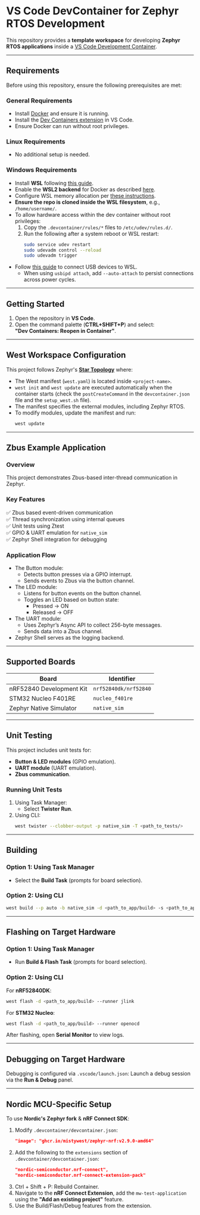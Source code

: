 # VS Code DevContainer for Zephyr RTOS Development

This repository provides a **template workspace** for developing **Zephyr RTOS applications** inside a [VS Code Development Container](https://code.visualstudio.com/docs/devcontainers/containers).

---

## Requirements
Before using this repository, ensure the following prerequisites are met:

### General Requirements
- Install [Docker](https://www.docker.com/products/docker-desktop) and ensure it is running.
- Install the [Dev Containers extension](https://marketplace.visualstudio.com/items?itemName=ms-vscode-remote.remote-containers) in VS Code.
- Ensure Docker can run without root privileges.

### Linux Requirements
- No additional setup is needed.

### Windows Requirements
- Install **WSL** following [this guide](https://learn.microsoft.com/en-us/windows/wsl/install).
- Enable the **WSL2 backend** for Docker as described [here](https://learn.microsoft.com/en-us/windows/wsl/tutorials/wsl-containers).
- Configure WSL memory allocation per [these instructions](https://www.aleksandrhovhannisyan.com/blog/limiting-memory-usage-in-wsl-2/).
- **Ensure the repo is cloned inside the WSL filesystem**, e.g., `/home/username/`.
- To allow hardware access within the dev container without root privileges:
  1. Copy the `.devcontainer/rules/*` files to `/etc/udev/rules.d/`.
  2. Run the following after a system reboot or WSL restart:
     ```sh
     sudo service udev restart
     sudo udevadm control --reload
     sudo udevadm trigger
     ```
- Follow [this guide](https://learn.microsoft.com/en-us/windows/wsl/connect-usb) to connect USB devices to WSL.
  - When using `usbipd attach`, add `--auto-attach` to persist connections across power cycles.

---

## Getting Started
1. Open the repository in **VS Code**.
2. Open the command palette (**CTRL+SHIFT+P**) and select:  
   **"Dev Containers: Reopen in Container"**.

---

## West Workspace Configuration
This project follows Zephyr's **[Star Topology](https://docs.zephyrproject.org/latest/develop/west/workspaces.html#t2-star-topology-application-is-the-manifest-repository)** where:
- The West manifest (`west.yaml`) is located inside `<project-name>`.
- `west init` and `west update` are executed automatically when the container starts (check the `postCreateCommand` in the `devcontainer.json` file and the `setup_west.sh` file).
- The manifest specifies the external modules, including Zephyr RTOS.
- To modify modules, update the manifest and run:
  ```sh
  west update
  ```

---

## Zbus Example Application
### Overview
This project demonstrates Zbus-based inter-thread communication in Zephyr.

### Key Features
✅ Zbus based event-driven communication  
✅ Thread synchronization using internal queues  
✅ Unit tests using Ztest  
✅ GPIO & UART emulation for `native_sim`  
✅ Zephyr Shell integration for debugging

### Application Flow
- The Button module:
  - Detects button presses via a GPIO interrupt.
  - Sends events to Zbus via the button channel.
- The LED module:
  - Listens for button events on the button channel.
  - Toggles an LED based on button state:
    - Pressed → ON
    - Released → OFF
- The UART module:
  - Uses Zephyr’s Async API to collect 256-byte messages.
  - Sends data into a Zbus channel.
- Zephyr Shell serves as the logging backend.

---

## Supported Boards
| **Board**              | **Identifier**        |
|------------------------|----------------------|
| nRF52840 Development Kit | `nrf52840dk/nrf52840` |
| STM32 Nucleo F401RE    | `nucleo_f401re`      |
| Zephyr Native Simulator | `native_sim`        |

---

## Unit Testing
This project includes unit tests for:
- **Button & LED modules** (GPIO emulation).
- **UART module** (UART emulation).
- **Zbus communication**.

### Running Unit Tests
1. Using Task Manager:
   - Select **Twister Run**.
2. Using CLI:
   ```sh
   west twister --clobber-output -p native_sim -T <path_to_tests/>
   ```

---

## Building

### Option 1: Using Task Manager
- Select the **Build Task** (prompts for board selection).

### Option 2: Using CLI
```sh
west build --p auto -b native_sim -d <path_to_app/build> -s <path_to_app/>
```

---

## **Flashing on Target Hardware**
### Option 1: Using Task Manager
- Run **Build & Flash Task** (prompts for board selection).

### Option 2: Using CLI
For **nRF52840DK**:
```sh
west flash -d <path_to_app/build> --runner jlink
```
For **STM32 Nucleo**:
```sh
west flash -d <path_to_app/build> --runner openocd
```
After flashing, open **Serial Monitor** to view logs.

---

## Debugging on Target Hardware
Debugging is configured via `.vscode/launch.json`:
Launch a debug session via the **Run & Debug** panel.

---

## **Nordic MCU-Specific Setup**
To use **Nordic's Zephyr fork** & **nRF Connect SDK**:
1. Modify `.devcontainer/devcontainer.json`:
   ```json
   "image": "ghcr.io/mistywest/zephyr-nrf:v2.9.0-amd64"
   ```
2. Add the following to the `extensions` section of `.devcontainer/devcontainer.json`:
   ```json
   "nordic-semiconductor.nrf-connect",
   "nordic-semiconductor.nrf-connect-extension-pack"
   ```
3. Ctrl + Shift + P: Rebuild Container.
4. Navigate to the **nRF Connect Extension**, add the `mw-test-application` using the **"Add an existing project"** feature.
5. Use the Build/Flash/Debug features from the extension.
